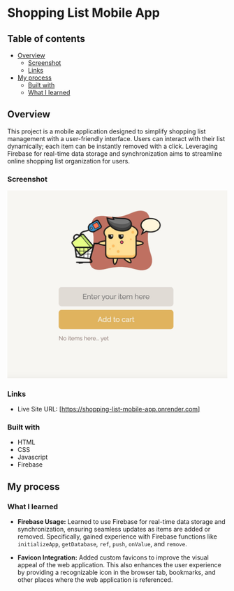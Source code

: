 # Shopping List Mobile App

## Table of contents

- [Overview](#overview)
  - [Screenshot](#screenshot)
  - [Links](#links)
- [My process](#my-process)
  - [Built with](#built-with)
  - [What I learned](#what-i-learned)

## Overview

This project is a mobile application designed to simplify shopping list management with a user-friendly interface. Users can interact with their list dynamically; each item can be instantly removed with a click. Leveraging Firebase for real-time data storage and synchronization aims to streamline online shopping list organization for users.

### Screenshot

![image](screenshot.jpg)

### Links

- Live Site URL: [https://shopping-list-mobile-app.onrender.com]

### Built with

- HTML
- CSS
- Javascript
- Firebase

## My process

### What I learned

- **Firebase Usage:** Learned to use Firebase for real-time data storage and synchronization, ensuring seamless updates as items are added or removed. Specifically, gained experience with Firebase functions like `initializeApp`, `getDatabase`, `ref`, `push`, `onValue`, and `remove`.

- **Favicon Integration:** Added custom favicons to improve the visual appeal of the web application. This also enhances the user experience by providing a recognizable icon in the browser tab, bookmarks, and other places where the web application is referenced.
